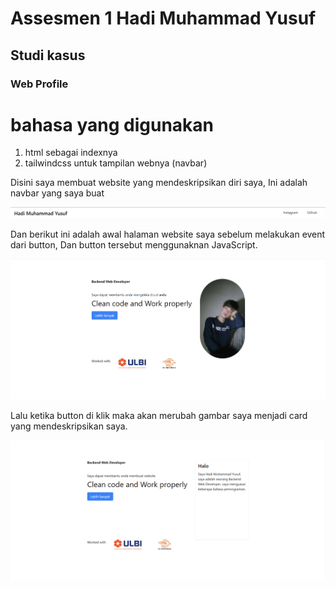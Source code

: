 # Assesmen 1 Hadi Muhammad Yusuf

## Studi kasus
### Web Profile

# bahasa yang digunakan
1. html sebagai indexnya
2. tailwindcss untuk tampilan webnya (navbar)

Disini saya membuat website yang mendeskripsikan diri saya, Ini adalah navbar yang saya buat

![Alt text](image-6.png)

Dan berikut ini adalah awal halaman website saya sebelum melakukan event dari button, Dan button tersebut menggunaknan JavaScript.

![Alt text](image-3.png)

Lalu ketika button di klik maka akan merubah gambar saya menjadi card yang mendeskripsikan saya.

![Alt text](image-4.png)